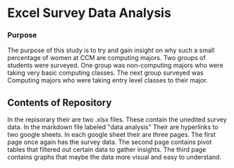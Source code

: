 # Excel Survey Data Analysis

### Purpose

The purpose of this study is to try and gain insight on why such a small percentage of women at CCM are computing majors. Two groups of students were surveyed. One group was non-computing majors who were taking very basic computing classes. The next group surveyed was Computing majors who were taking entry level classes to their major.

## Contents of Repository

In the repisorary their are two .xlsx files. These contain the unedited survey data. In the markdown file labeled "data analysis" Their are hyperlinks to two google sheets. In each google sheet their are three pages. The first page once again has the survey data. The second page contains pivot tables that filtered out certain data to gather insights. The third page contains graphs that maybe the data more visual and easy to understand.
